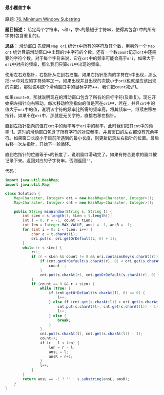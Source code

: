 #### 最小覆盖字串

原题: [76. Minimum Window Substring](https://leetcode-cn.com/problems/minimum-window-substring/)

**题目描述：**
给定两个字符串，`s`和`t`，求`s`的最短子字符串，使得其包含`t`中的所有字符(包含重复的)。

**思路：**
滑动窗口
先使用 `Map ori` 统计`t`中所有的字符及其个数，用另外一个 `Map cnt` 统计目前滑动窗口中出现的`t`中字符的个数。还有一个数`count`记录`cnt`中还需要的字符个数。对于每个字符来说，它在`cnt`中的频率可能会高于`ori`，如果大于`ori`中对应的频率，那么我们只算`ori`中出现的频率。

使用左右双指针，右指针从左到右扫描，如果右指针指向的字符在`t`中出现，那么把`cnt`中对应的字符频率加一。如果出现并且出现的次数小于`ori`(也就是应该出现的次数)，那就说明这个滑动窗口中的目标字符++，我们把`count`减少1。

如果`count=0`，那就说明现在的滑动窗口包含了所有的目标字符(及重复)。现在开始把左指针向右移动。每次移动检测指向的值是否在`ori`中，若在，并且`cnt`中的值大于`ori`中的值，说明该字符的频率比所需的频率高，将其频率--，继续右移左指针。如果不在`ori`中，那就是无关字符，直接右移左指针。

直到左指针指向的值在`cnt`中的频率等于`ori`中的频率，此时我们把其`cnt`中的频率-1。这时的滑动窗口包含了所有字符的对应频率，并且窗口的左右都没有冗余字符。如果窗口长度小于目前所遇到的最小长度，则更新记录左右指针的位置。最后右移一次左指针，开始下一轮循环。

直到右指针的位置等于`s`的长度了，说明窗口滑动完了。如果有符合要求的窗口被记录下来。返回对应的子字符串，否则返回`""`。

代码：

```java
import java.util.HashMap;
import java.util.Map;

class Solution {
    Map<Character, Integer> ori = new HashMap<Character, Integer>();
    Map<Character, Integer> cnt = new HashMap<Character, Integer>();

    public String minWindow(String s, String t) {
        int sLen = s.length(), tLen = t.length();
        int l = 0, r = -1, count = tLen;
        int len = Integer.MAX_VALUE, ansL = -1, ansR = -1;
        for (int i = 0; i < tLen; i++) {
            char c = t.charAt(i);
            ori.put(c, ori.getOrDefault(c, 0) + 1);
        }
        while (r < sLen) {
            r++;
            if (r < sLen && count != 0 && ori.containsKey(s.charAt(r))) {
                if (cnt.getOrDefault(s.charAt(r), 0) < ori.get(s.charAt(r))) {
                    count--;
                }
                cnt.put(s.charAt(r), cnt.getOrDefault(s.charAt(r), 0) + 1);
            }
            if (count == 0 && r < sLen) {
                while (true) {
                    if (cnt.getOrDefault(s.charAt(l), 0) == 0) {
                        l++;
                    } else if (cnt.get(s.charAt(l)) > ori.get(s.charAt(l))) {
                        cnt.put(s.charAt(l), cnt.get(s.charAt(l)) - 1);
                        l++;
                    } else {
                        break;
                    }
                }
                cnt.put(s.charAt(l), cnt.get(s.charAt(l)) - 1);
                count++;
                if (r - l < len) {
                    len = r - l;
                    ansL = l;
                    ansR = r+1;
                }
                l++;
            }
        }
        return ansL == -1 ? "" : s.substring(ansL, ansR);
    }
}
```

